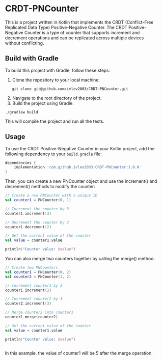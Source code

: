 # CRDT-PNCounter

This is a project written in Kotlin that implements the CRDT (Conflict-Free Replicated Data Type) Positive-Negative Counter. The CRDT Positive-Negative Counter is a type of counter that supports increment and decrement operations and can be replicated across multiple devices without conflicting.

## Build with Gradle

To build this project with Gradle, follow these steps:

1. Clone the repository to your local machine:
```
   git clone git@github.com:ivlev2003/CRDT-PNCounter.git
```
2. Navigate to the root directory of the project.
3. Build the project using Gradle:
```
./gradlew build
```
This will compile the project and run all the tests.

## Usage

To use the CRDT Positive-Negative Counter in your Kotlin project, add the following dependency to your `build.gradle` file:

```groovy
dependencies {
    implementation 'com.github.ivlev2003:CRDT-PNCounter:1.0.0'
}
```
Then, you can create a new PNCounter object and use the increment() and decrement() methods to modify the counter:
```kotlin
// Create a new PNCounter with a unique ID
val counter1 = PNCounter(0, 1)

// Increment the counter by 3
counter1.increment(3)

// Decrement the counter by 2
counter1.decrement(2)

// Get the current value of the counter
val value = counter1.value

println("Counter value: $value")
```
You can also merge two counters together by calling the merge() method:
```kotlin
// Create two PNCounters
val counter1 = PNCounter(0, 2)
val counter2 = PNCounter(1, 2)

// Increment counter1 by 2
counter1.increment(2)

// Increment counter2 by 3
counter2.increment(3)

// Merge counter2 into counter1
counter1.merge(counter2)

// Get the current value of the counter
val value = counter1.value

println("Counter value: $value")
    
```
In this example, the value of counter1 will be 5 after the merge operation.